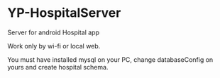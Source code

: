 # YP-HospitalServer
Server for android Hospital app

Work only by wi-fi or local web.

You must have installed mysql on your PC, change databaseConfig on yours and create hospital schema.
